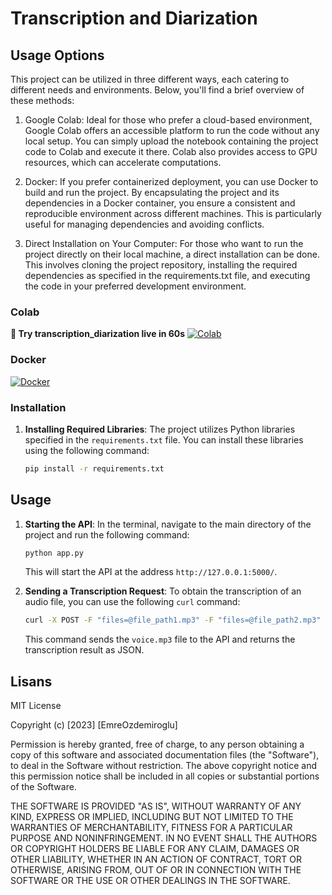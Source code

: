 # Transcription and Diarization

## Usage Options


This project can be utilized in three different ways, each catering to different needs and environments. Below, you'll find a brief overview of these methods:

1. Google Colab: Ideal for those who prefer a cloud-based environment, Google Colab offers an accessible platform to run the code without any local setup. You can simply upload the notebook containing the project code to Colab and execute it there. Colab also provides access to GPU resources, which can accelerate computations.

2. Docker: If you prefer containerized deployment, you can use Docker to build and run the project. By encapsulating the project and its dependencies in a Docker container, you ensure a consistent and reproducible environment across different machines. This is particularly useful for managing dependencies and avoiding conflicts.

3. Direct Installation on Your Computer: For those who want to run the project directly on their local machine, a direct installation can be done. This involves cloning the project repository, installing the required dependencies as specified in the requirements.txt file, and executing the code in your preferred development environment.

### Colab

**:rocket: Try transcription_diarization live in 60s** [![Colab](https://colab.research.google.com/assets/colab-badge.svg)](https://colab.research.google.com/github/EmreOzdemiroglu/Turkish-Speech-To-Text/blob/main/Transcription_Diarization.ipynb)

### Docker

[![Docker](https://img.shields.io/badge/Docker-2CA5E0?style=for-the-badge&logo=docker&logoColor=white)](link) 

### Installation

1. **Installing Required Libraries**: The project utilizes Python libraries specified in the `requirements.txt` file. You can install these libraries using the following command:

   ```bash
   pip install -r requirements.txt
   ```

## Usage

1. **Starting the API**: In the terminal, navigate to the main directory of the project and run the following command:

   ```bash
   python app.py
   ```

   This will start the API at the address `http://127.0.0.1:5000/`.

2. **Sending a Transcription Request**: To obtain the transcription of an audio file, you can use the following `curl` command:

   ```bash
   curl -X POST -F "files=@file_path1.mp3" -F "files=@file_path2.mp3" http://localhost:5000/transcribe
   ```

   This command sends the `voice.mp3` file to the API and returns the transcription result as JSON.


###

## Lisans

MIT License

Copyright (c) [2023] [EmreOzdemiroglu]

Permission is hereby granted, free of charge, to any person obtaining a copy of this software and associated documentation files (the "Software"), to deal in the Software without restriction. The above copyright notice and this permission notice shall be included in all copies or substantial portions of the Software.

THE SOFTWARE IS PROVIDED "AS IS", WITHOUT WARRANTY OF ANY KIND, EXPRESS OR IMPLIED, INCLUDING BUT NOT LIMITED TO THE WARRANTIES OF MERCHANTABILITY, FITNESS FOR A PARTICULAR PURPOSE AND NONINFRINGEMENT. IN NO EVENT SHALL THE AUTHORS OR COPYRIGHT HOLDERS BE LIABLE FOR ANY CLAIM, DAMAGES OR OTHER LIABILITY, WHETHER IN AN ACTION OF CONTRACT, TORT OR OTHERWISE, ARISING FROM, OUT OF OR IN CONNECTION WITH THE SOFTWARE OR THE USE OR OTHER DEALINGS IN THE SOFTWARE.

